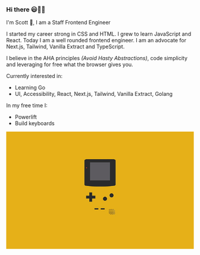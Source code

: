 ### Hi there 😃😵‍💫

I'm Scott 👋, I am a Staff Frontend Engineer

I started my career strong in CSS and HTML. I grew to learn JavaScript and React. Today I am a well rounded frontend engineer. I am an advocate for Next.js, Tailwind, Vanilla Extract and TypeScript.

I believe in the AHA principles _(Avoid Hasty Abstractions)_, code simplicity and leveraging for free what the browser gives you.



Currently interested in:
- Learning Go
- UI, Accessibility, React, Next.js, Tailwind, Vanilla Extract, Golang

In my free time I:
- Powerlift
- Build keyboards


![Gameboy Logo](gameboy.jpg)
